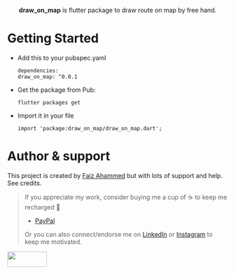 
<p align="center">
  <strong>draw_on_map</strong> is flutter package to draw route on map by free hand.
</p>



# Getting Started

* Add this to your pubspec.yaml
  ```
  dependencies:
  draw_on_map: ^0.0.1

  ```
* Get the package from Pub:

  ```
  flutter packages get
  ```
* Import it in your file

  ```
  import 'package:draw_on_map/draw_on_map.dart';
  ```

# Author & support
This project is created by [Faiz Ahammed](https://github.com/faizahmmd) but with lots of support and help. See credits.
> If you appreciate my work, consider buying me a cup of :coffee: to keep me recharged :metal:
>  + [PayPal](https://www.paypal.me/faizahmmd)
>
> Or you can also connect/endorse me on [LinkedIn](https://www.linkedin.com/in/faiz-ahammed-82b013b7/) or [Instagram](https://www.instagram.com/faizahmmd/) to keep me motivated.


<img src="https://cdn-images-1.medium.com/max/1200/1*2yFbiGdcACiuLGo4dMKmJw.jpeg" width="90" height="35">